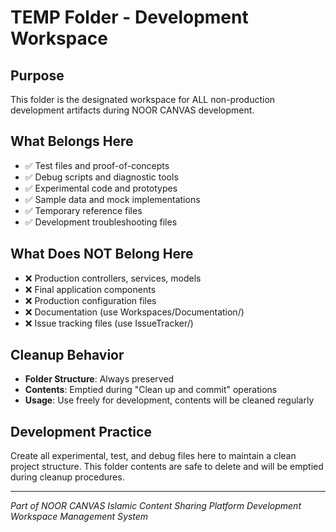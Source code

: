 # TEMP Folder - Development Workspace

## Purpose
This folder is the designated workspace for ALL non-production development artifacts during NOOR CANVAS development.

## What Belongs Here
- ✅ Test files and proof-of-concepts
- ✅ Debug scripts and diagnostic tools
- ✅ Experimental code and prototypes
- ✅ Sample data and mock implementations
- ✅ Temporary reference files
- ✅ Development troubleshooting files

## What Does NOT Belong Here
- ❌ Production controllers, services, models
- ❌ Final application components
- ❌ Production configuration files
- ❌ Documentation (use Workspaces/Documentation/)
- ❌ Issue tracking files (use IssueTracker/)

## Cleanup Behavior
- **Folder Structure**: Always preserved
- **Contents**: Emptied during "Clean up and commit" operations
- **Usage**: Use freely for development, contents will be cleaned regularly

## Development Practice
Create all experimental, test, and debug files here to maintain a clean project structure. This folder contents are safe to delete and will be emptied during cleanup procedures.

---
*Part of NOOR CANVAS Islamic Content Sharing Platform*
*Development Workspace Management System*
